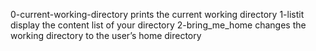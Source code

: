 0-current-working-directory prints the current working directory
1-listit display the content list of your directory
2-bring_me_home changes the working directory to the user’s home directory
